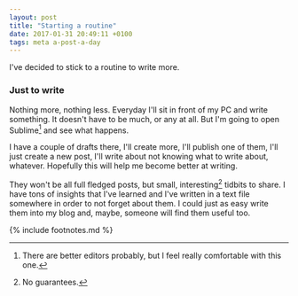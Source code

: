 ```yaml
---
layout: post
title: "Starting a routine"
date: 2017-01-31 20:49:11 +0100
tags: meta a-post-a-day
---
```

I've decided to stick to a routine to write more.

### **Just to write**

Nothing more, nothing less. Everyday I'll sit in front of my PC and write something. It doesn't have to be much, or any at all. But I'm going to open Sublime[^1] and see what happens.

I have a couple of drafts there, I'll create more, I'll publish one of them, I'll just create a new post, I'll write about not knowing what to write about, whatever. Hopefully this will help me become better at writing.

They won't be all full fledged posts, but small, interesting[^2] tidbits to share. I have tons of insights that I've learned and I've written in a text file somewhere in order to not forget about them. I could just as easy write them into my blog and, maybe, someone will find them useful too.

{% include footnotes.md %}

[^1]: There are better editors probably, but I feel really comfortable with this one.
[^2]: No guarantees.

